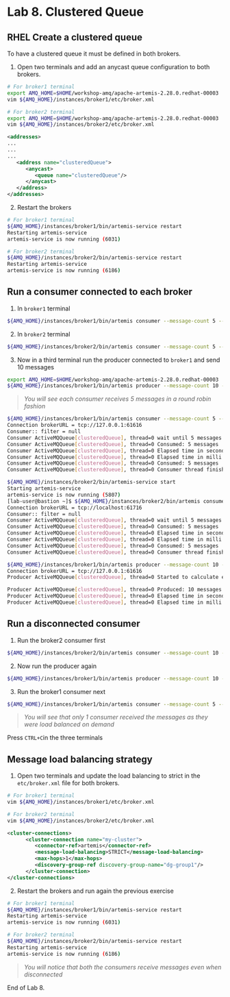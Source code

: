# Lab 8. Clustered Queue

## RHEL Create a clustered queue

To have a clustered queue it must be defined in both brokers.

1. Open two terminals and add an anycast queue configuration to both brokers.

```bash
# For broker1 terminal
export AMQ_HOME=$HOME/workshop-amq/apache-artemis-2.28.0.redhat-00003
vim ${AMQ_HOME}/instances/broker1/etc/broker.xml

# For broker2 terminal
export AMQ_HOME=$HOME/workshop-amq/apache-artemis-2.28.0.redhat-00003
vim ${AMQ_HOME}/instances/broker2/etc/broker.xml
```

```XML
<addresses>
...
...
...
   <address name="clusteredQueue">
      <anycast>
         <queue name="clusteredQueue"/>
      </anycast>
   </address>
</addresses>
```

2. Restart the brokers

```bash
# For broker1 terminal
${AMQ_HOME}/instances/broker1/bin/artemis-service restart
Restarting artemis-service
artemis-service is now running (6031)

# For broker2 terminal
${AMQ_HOME}/instances/broker2/bin/artemis-service restart
Restarting artemis-service
artemis-service is now running (6186)
```

## Run a consumer connected to each broker

1. In `broker1` terminal

```bash
${AMQ_HOME}/instances/broker1/bin/artemis consumer --message-count 5 --destination queue://clusteredQueue
```

2. In `broker2` terminal

```bash
${AMQ_HOME}/instances/broker2/bin/artemis consumer --message-count 5 --url tcp://localhost:61716 --destination queue://clusteredQueue
```

3. Now in a third terminal run the producer connected to `broker1` and send 10 messages

```bash
export AMQ_HOME=$HOME/workshop-amq/apache-artemis-2.28.0.redhat-00003
${AMQ_HOME}/instances/broker1/bin/artemis producer --message-count 10 --destination queue://clusteredQueue
```

   >*You will see each consumer receives 5 messages in a round robin fashion*

```bash
${AMQ_HOME}/instances/broker1/bin/artemis consumer --message-count 5 --destination queue://clusteredQueue
Connection brokerURL = tcp://127.0.0.1:61616
Consumer:: filter = null
Consumer ActiveMQQueue[clusteredQueue], thread=0 wait until 5 messages are consumed
Consumer ActiveMQQueue[clusteredQueue], thread=0 Consumed: 5 messages
Consumer ActiveMQQueue[clusteredQueue], thread=0 Elapsed time in second : 120 s
Consumer ActiveMQQueue[clusteredQueue], thread=0 Elapsed time in milli second : 120669 milli seconds
Consumer ActiveMQQueue[clusteredQueue], thread=0 Consumed: 5 messages
Consumer ActiveMQQueue[clusteredQueue], thread=0 Consumer thread finished

${AMQ_HOME}/instances/broker2/bin/artemis-service start
Starting artemis-service
artemis-service is now running (5807)
[lab-user@bastion ~]$ ${AMQ_HOME}/instances/broker2/bin/artemis consumer --message-count 5 --url tcp://localhost:61716 --destination queue://clusteredQueue
Connection brokerURL = tcp://localhost:61716
Consumer:: filter = null
Consumer ActiveMQQueue[clusteredQueue], thread=0 wait until 5 messages are consumed
Consumer ActiveMQQueue[clusteredQueue], thread=0 Consumed: 5 messages
Consumer ActiveMQQueue[clusteredQueue], thread=0 Elapsed time in second : 110 s
Consumer ActiveMQQueue[clusteredQueue], thread=0 Elapsed time in milli second : 110022 milli seconds
Consumer ActiveMQQueue[clusteredQueue], thread=0 Consumed: 5 messages
Consumer ActiveMQQueue[clusteredQueue], thread=0 Consumer thread finished

${AMQ_HOME}/instances/broker1/bin/artemis producer --message-count 10 --destination queue://clusteredQueue
Connection brokerURL = tcp://127.0.0.1:61616
Producer ActiveMQQueue[clusteredQueue], thread=0 Started to calculate elapsed time ...

Producer ActiveMQQueue[clusteredQueue], thread=0 Produced: 10 messages
Producer ActiveMQQueue[clusteredQueue], thread=0 Elapsed time in second : 0 s
Producer ActiveMQQueue[clusteredQueue], thread=0 Elapsed time in milli second : 99 milli seconds
```

## Run a disconnected consumer

1. Run the broker2 consumer first

```bash
${AMQ_HOME}/instances/broker2/bin/artemis consumer --message-count 10 --url tcp://localhost:61716 --destination queue://clusteredQueue
```

2. Now run the producer again

```bash
${AMQ_HOME}/instances/broker1/bin/artemis producer --message-count 10 --destination queue://clusteredQueue
```

3. Run the broker1 consumer next

```bash
${AMQ_HOME}/instances/broker1/bin/artemis consumer --message-count 5 --destination queue://clusteredQueue
```
   >*You will see that only 1 consumer received the messages as they were load balanced on demand*

Press `CTRL+C`in the three terminals

## Message load balancing strategy

1. Open two terminals and update the load balancing to strict in the `etc/broker.xml` file for both brokers.

```bash
# For broker1 terminal
vim ${AMQ_HOME}/instances/broker1/etc/broker.xml

# For broker2 terminal
vim ${AMQ_HOME}/instances/broker2/etc/broker.xml
```

```XML
<cluster-connections>
      <cluster-connection name="my-cluster">
         <connector-ref>artemis</connector-ref>
         <message-load-balancing>STRICT</message-load-balancing>
         <max-hops>1</max-hops>
         <discovery-group-ref discovery-group-name="dg-group1"/>
      </cluster-connection>
</cluster-connections>
```

2. Restart the brokers and run again the previous exercise

```bash
# For broker1 terminal
${AMQ_HOME}/instances/broker1/bin/artemis-service restart
Restarting artemis-service
artemis-service is now running (6031)

# For broker2 terminal
${AMQ_HOME}/instances/broker2/bin/artemis-service restart
Restarting artemis-service
artemis-service is now running (6186)
```

   >*You will notice that both the consumers receive messages even when disconnected*

End of Lab 8.
